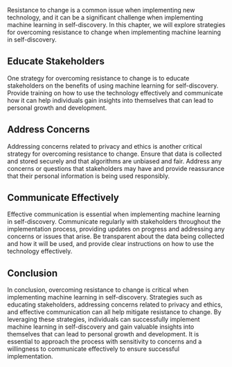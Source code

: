 
Resistance to change is a common issue when implementing new technology, and it can be a significant challenge when implementing machine learning in self-discovery. In this chapter, we will explore strategies for overcoming resistance to change when implementing machine learning in self-discovery.

Educate Stakeholders
--------------------

One strategy for overcoming resistance to change is to educate stakeholders on the benefits of using machine learning for self-discovery. Provide training on how to use the technology effectively and communicate how it can help individuals gain insights into themselves that can lead to personal growth and development.

Address Concerns
----------------

Addressing concerns related to privacy and ethics is another critical strategy for overcoming resistance to change. Ensure that data is collected and stored securely and that algorithms are unbiased and fair. Address any concerns or questions that stakeholders may have and provide reassurance that their personal information is being used responsibly.

Communicate Effectively
-----------------------

Effective communication is essential when implementing machine learning in self-discovery. Communicate regularly with stakeholders throughout the implementation process, providing updates on progress and addressing any concerns or issues that arise. Be transparent about the data being collected and how it will be used, and provide clear instructions on how to use the technology effectively.

Conclusion
----------

In conclusion, overcoming resistance to change is critical when implementing machine learning in self-discovery. Strategies such as educating stakeholders, addressing concerns related to privacy and ethics, and effective communication can all help mitigate resistance to change. By leveraging these strategies, individuals can successfully implement machine learning in self-discovery and gain valuable insights into themselves that can lead to personal growth and development. It is essential to approach the process with sensitivity to concerns and a willingness to communicate effectively to ensure successful implementation.
